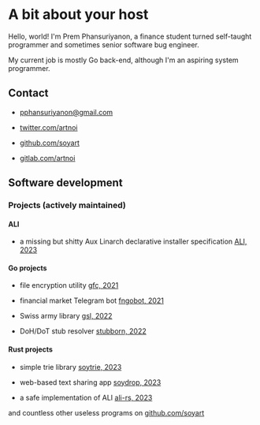 # A bit about your host

Hello, world! I'm Prem Phansuriyanon, a finance student turned
self-taught programmer and sometimes senior software bug engineer.

My current job is mostly Go back-end, although I'm an aspiring system programmer.

## Contact

- [pphansuriyanon@gmail.com](mailto:pphansuriyanon@gmail.com)

- [twitter.com/artnoi](https://twitter.com/artnoi)

- [github.com/soyart](https://github.com/soyart)

- [gitlab.com/artnoi](https://gitlab.com/artnoi)

## Software development

### Projects (actively maintained)

#### ALI

- a missing but shitty Aux Linarch declarative installer specification [ALI, 2023](https://github.com/soyart/ali)

#### Go projects

- file encryption utility [gfc, 2021](https://github.com/soyart/gfc)

- financial market Telegram bot [fngobot, 2021](https://github.com/soyart/fngobot)

- Swiss army library [gsl, 2022](https://github.com/soyart/gsl)

- DoH/DoT stub resolver [stubborn, 2022](https://github.com/soyart/stubborn)

#### Rust projects

- simple trie library [soytrie, 2023](https://github.com/soyart/soytrie)

- web-based text sharing app [soydrop, 2023](https://github.com/soyart/actix-drop)

- a safe implementation of ALI [ali-rs, 2023](https://github.com/soyart/ali-rs)

and countless other useless programs on [github.com/soyart](https://github.com/soyart)
